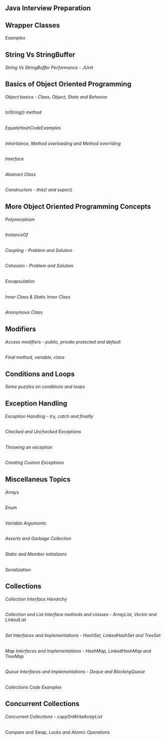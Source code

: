 ## Java Interview Preparation

## Wrapper Classes

###### 	Examples

## String Vs StringBuffer

###### 	String Vs StringBuffer Performance - JUnit

## Basics of Object Oriented Programming

######	Object basics - Class, Object, State and Behavior
######	toString() method
######	EqualsHashCodeExamples
######	Inheritance, Method overloading and Method overriding
######	Interface
######	Abstract Class
######	Constructors - this() and super()
	
## More Object Oriented Programming Concepts

######	Polymorphism
######	InstanceOf
######	Coupling - Problem and Solution
######	Cohesion - Problem and Solution
######	Encapsulation
######	Inner Class & Static Inner Class
######	Anonymous Class
	
## Modifiers

######	Access modifiers - public, private protected and default
######	Final method, variable, class
	
## Conditions and Loops
	
######	Some puzzles on conditions and loops

## Exception Handling

######	Exception Handling - try, catch and finallly
######	Checked and Unchecked Exceptions
######	Throwing an exception
######	Creating Custom Exceptions
	
## Miscellaneus Topics
	
######	Arrays
######	Enum
######	Variable Arguments
######	Asserts and Garbage Collection
######	Static and Member initializers
######	Serialization

## Collections

######	Collection Interface Hierarchy
######	Collection and List Interface methods and classes - ArrayList, Vector and LinkedList
######	Set Interfaces and Implementations - HashSet, LinkedHashSet and TreeSet
######	Map Interfaces and Implementations - HashMap, LinkedHashMap and TreeMap
######	Queue Interfaces and Implementations - Deque and BlockingQueue
######	Collections Code Examples
	
## Concurrent Collections

######	Concurrent Collections - copyOnWriteArrayList
######	Compare and Swap, Locks and Atomic Operations